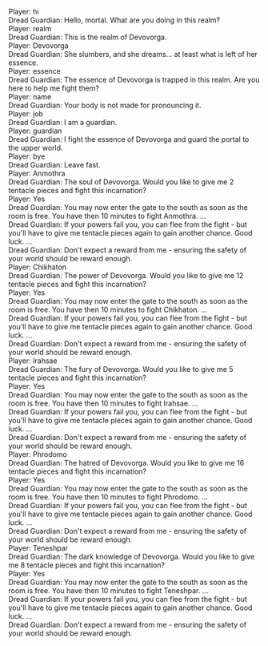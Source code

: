 Player: hi  
Dread Guardian: Hello, mortal. What are you doing in this realm?  
Player: realm  
Dread Guardian: This is the realm of Devovorga.  
Player: Devovorga  
Dread Guardian: She slumbers, and she dreams... at least what is left of her essence.  
Player: essence  
Dread Guardian: The essence of Devovorga is trapped in this realm. Are you here to help me fight them?  
Player: name  
Dread Guardian: Your body is not made for pronouncing it.  
Player: job  
Dread Guardian: I am a guardian.  
Player: guardian  
Dread Guardian: I fight the essence of Devovorga and guard the portal to the upper world.  
Player: bye  
Dread Guardian: Leave fast.  
Player: Anmothra  
Dread Guardian: The soul of Devovorga. Would you like to give me 2 tentacle pieces and fight this incarnation?  
Player: Yes  
Dread Guardian: You may now enter the gate to the south as soon as the room is free. You have then 10 minutes to fight Anmothra. ...  
Dread Guardian: If your powers fail you, you can flee from the fight - but you'll have to give me tentacle pieces again to gain another chance. Good luck. ...  
Dread Guardian: Don't expect a reward from me - ensuring the safety of your world should be reward enough.  
Player: Chikhaton  
Dread Guardian: The power of Devovorga. Would you like to give me 12 tentacle pieces and fight this incarnation?  
Player: Yes  
Dread Guardian: You may now enter the gate to the south as soon as the room is free. You have then 10 minutes to fight Chikhaton. ...  
Dread Guardian: If your powers fail you, you can flee from the fight - but you'll have to give me tentacle pieces again to gain another chance. Good luck. ...  
Dread Guardian: Don't expect a reward from me - ensuring the safety of your world should be reward enough.  
Player: Irahsae  
Dread Guardian: The fury of Devovorga. Would you like to give me 5 tentacle pieces and fight this incarnation?  
Player: Yes  
Dread Guardian: You may now enter the gate to the south as soon as the room is free. You have then 10 minutes to fight Irahsae. ...  
Dread Guardian: If your powers fail you, you can flee from the fight - but you'll have to give me tentacle pieces again to gain another chance. Good luck. ...  
Dread Guardian: Don't expect a reward from me - ensuring the safety of your world should be reward enough.  
Player: Phrodomo  
Dread Guardian: The hatred of Devovorga. Would you like to give me 16 tentacle pieces and fight this incarnation?  
Player: Yes  
Dread Guardian: You may now enter the gate to the south as soon as the room is free. You have then 10 minutes to fight Phrodomo. ...  
Dread Guardian: If your powers fail you, you can flee from the fight - but you'll have to give me tentacle pieces again to gain another chance. Good luck. ...  
Dread Guardian: Don't expect a reward from me - ensuring the safety of your world should be reward enough.  
Player: Teneshpar  
Dread Guardian: The dark knowledge of Devovorga. Would you like to give me 8 tentacle pieces and fight this incarnation?  
Player: Yes  
Dread Guardian: You may now enter the gate to the south as soon as the room is free. You have then 10 minutes to fight Teneshpar. ...  
Dread Guardian: If your powers fail you, you can flee from the fight - but you'll have to give me tentacle pieces again to gain another chance. Good luck. ...  
Dread Guardian: Don't expect a reward from me - ensuring the safety of your world should be reward enough.  
